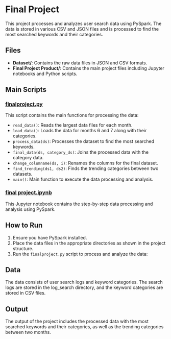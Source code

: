 # Final Project

This project processes and analyzes user search data using PySpark. The data is stored in various CSV and JSON files and is processed to find the most searched keywords and their categories.


## Files

- **Dataset/**: Contains the raw data files in JSON and CSV formats.
- **Final Project Product/**: Contains the main project files including Jupyter notebooks and Python scripts.

## Main Scripts

### [finalproject.py](Final%20Project%20Product/finalproject.py)

This script contains the main functions for processing the data:

- `read_data()`: Reads the largest data files for each month.
- `load_data()`: Loads the data for months 6 and 7 along with their categories.
- `process_data(ds)`: Processes the dataset to find the most searched keywords.
- `final_data(ds, category_ds)`: Joins the processed data with the category data.
- `change_columname(ds, i)`: Renames the columns for the final dataset.
- `find_trending(ds1, ds2)`: Finds the trending categories between two datasets.
- `main()`: Main function to execute the data processing and analysis.

### [final project.ipynb](Final%20Project%20Product/final%20project.ipynb)

This Jupyter notebook contains the step-by-step data processing and analysis using PySpark.

## How to Run

1. Ensure you have PySpark installed.
2. Place the data files in the appropriate directories as shown in the project structure.
3. Run the `finalproject.py` script to process and analyze the data:

## Data
The data consists of user search logs and keyword categories. The search logs are stored in the log_search directory, and the keyword categories are stored in CSV files.

## Output
The output of the project includes the processed data with the most searched keywords and their categories, as well as the trending categories between two months.
